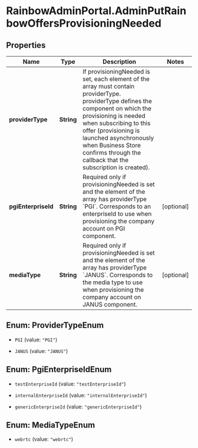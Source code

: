 # RainbowAdminPortal.AdminPutRainbowOffersProvisioningNeeded

## Properties

Name | Type | Description | Notes
------------ | ------------- | ------------- | -------------
**providerType** | **String** | If provisioningNeeded is set, each element of the array must contain providerType. providerType defines the component on which the provisioning is needed when subscribing to this offer (provisioning is launched asynchronously when Business Store confirms through the callback that the subscription is created). | 
**pgiEnterpriseId** | **String** | Required only if provisioningNeeded is set and the element of the array has providerType &#x60;PGI&#x60;. Corresponds to an enterpriseId to use when provisioning the company account on PGI component. | [optional] 
**mediaType** | **String** | Required only if provisioningNeeded is set and the element of the array has providerType &#x60;JANUS&#x60;. Corresponds to the media type to use when provisioning the company account on JANUS component. | [optional] 



## Enum: ProviderTypeEnum


* `PGI` (value: `"PGI"`)

* `JANUS` (value: `"JANUS"`)





## Enum: PgiEnterpriseIdEnum


* `testEnterpriseId` (value: `"testEnterpriseId"`)

* `internalEnterpriseId` (value: `"internalEnterpriseId"`)

* `genericEnterpriseId` (value: `"genericEnterpriseId"`)





## Enum: MediaTypeEnum


* `webrtc` (value: `"webrtc"`)




